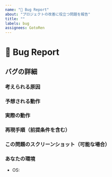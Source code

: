 ```yaml
---
name: "🐞 Bug Report"
about: "プロジェクトの改善に役立つ問題を報告"
title: ""
labels: bug
assignees: GotoRen
---
```


<!--📛📛📛📛📛📛📛📛📛📛📛📛📛📛📛📛📛📛📛📛📛📛📛📛📛📛📛📛📛📛

バグの報告ありがとうございます 😄

問題解決を速くするするには、新しい問題を送信する前に、未解決の問題を検索して重複のないようにしてください。
このリポジトリの行動規則である `.github/CODE_OF_CONDUCT.md` をお読みください

📛📛📛📛📛📛📛📛📛📛📛📛📛📛📛📛📛📛📛📛📛📛📛📛📛📛📛📛📛📛📛📛-->

# **🐞 Bug Report**

## バグの詳細

<!-- Please replace {Please write here} with your description -->

### 考えられる原因

<!-- {Please write here} -->

### 予想される動作

<!-- {Please write here} -->

### 実際の動作

<!-- {Please write here} -->

### 再現手順（前提条件を含む）

<!-- {Please write here} -->

### この問題のスクリーンショット（可能な場合）

<!-- {Please write here} -->

### あなたの環境

- OS: <!-- {Please write here} -->
